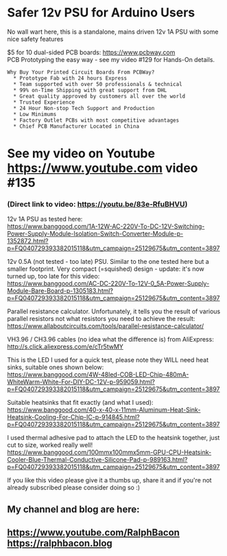 # Safer 12v PSU for Arduino Users
No wall wart here, this is a standalone, mains driven 12v 1A PSU with some nice safety features

$5 for 10 dual-sided PCB boards: https://www.pcbway.com   
PCB Prototyping the easy way - see my video #129 for Hands-On details.
```
Why Buy Your Printed Circuit Boards From PCBWay?  
  * Prototype Fab with 24 hours Express  
  * Team supported with over 50 professionals & technical  
  * 99% on-Time Shipping with great support from DHL  
  * Great quality approved by customers all over the world  
  * Trusted Experience  
  * 24 Hour Non-stop Tech Support and Production  
  * Low Minimums  
  * Factory Outlet PCBs with most competitive advantages  
  * Chief PCB Manufacturer Located in China 
```
# See my video on Youtube https://www.youtube.com video #135
### (Direct link to video: https://youtu.be/83e-RfuBHVU)

12v 1A PSU as tested here:  
https://www.banggood.com/1A-12W-AC-220V-To-DC-12V-Switching-Power-Supply-Module-Isolation-Switch-Converter-Module-p-1352872.html?p=FQ040729393382015118&utm_campaign=25129675&utm_content=3897

12v 0.5A (not tested - too late) PSU. Similar to the one tested here but a smaller footprint. Very compact (=squished) design - update: it's now turned up, too late for this video:  
https://www.banggood.com/AC-DC-220V-To-12V-0_5A-Power-Supply-Module-Bare-Board-p-1305183.html?p=FQ040729393382015118&utm_campaign=25129675&utm_content=3897

Parallel resistance calculator. Unfortunately, it tells you the result of various parallel resistors not what resistors you need to achieve the result:  
https://www.allaboutcircuits.com/tools/parallel-resistance-calculator/

VH3.96 / CH3.96 cables (no idea what the difference is) from AliExpress:   
http://s.click.aliexpress.com/e/cTr5twMY  

This is the LED I used for a quick test, please note they WILL need heat sinks, suitable ones shown below:  
https://www.banggood.com/4W-48led-COB-LED-Chip-480mA-WhiteWarm-White-For-DIY-DC-12V-p-959059.html?p=FQ040729393382015118&utm_campaign=25129675&utm_content=3897

Suitable heatsinks that fit exactly (and what I used):  
https://www.banggood.com/40-x-40-x-11mm-Aluminum-Heat-Sink-Heatsink-Cooling-For-Chip-IC-p-914845.html?p=FQ040729393382015118&utm_campaign=25129675&utm_content=3897

I used thermal adhesive pad to attach the LED to the heatsink together, just cut to size, worked really well!  
https://www.banggood.com/100mmx100mmx5mm-GPU-CPU-Heatsink-Cooler-Blue-Thermal-Conductive-Silicone-Pad-p-989163.html?p=FQ040729393382015118&utm_campaign=25129675&utm_content=3897

If you like this video please give it a thumbs up, share it and if you're not already subscribed please consider doing so :)

My channel and blog are here:  
------------------------------------------------------------------  
https://www.youtube.com/RalphBacon  
https://ralphbacon.blog  
------------------------------------------------------------------
